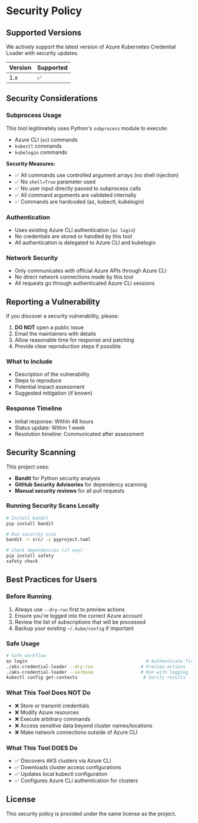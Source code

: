 # Security Policy

## Supported Versions

We actively support the latest version of Azure Kubernetes Credential Loader with security updates.

| Version | Supported          |
| ------- | ------------------ |
| 1.x     | :white_check_mark: |

## Security Considerations

### Subprocess Usage
This tool legitimately uses Python's `subprocess` module to execute:
- Azure CLI (`az`) commands
- `kubectl` commands
- `kubelogin` commands

**Security Measures:**
- ✅ All commands use controlled argument arrays (no shell injection)
- ✅ No `shell=True` parameter used
- ✅ No user input directly passed to subprocess calls
- ✅ All command arguments are validated internally
- ✅ Commands are hardcoded (az, kubectl, kubelogin)

### Authentication
- Uses existing Azure CLI authentication (`az login`)
- No credentials are stored or handled by this tool
- All authentication is delegated to Azure CLI and kubelogin

### Network Security
- Only communicates with official Azure APIs through Azure CLI
- No direct network connections made by this tool
- All requests go through authenticated Azure CLI sessions

## Reporting a Vulnerability

If you discover a security vulnerability, please:

1. **DO NOT** open a public issue
2. Email the maintainers with details
3. Allow reasonable time for response and patching
4. Provide clear reproduction steps if possible

### What to Include
- Description of the vulnerability
- Steps to reproduce
- Potential impact assessment
- Suggested mitigation (if known)

### Response Timeline
- Initial response: Within 48 hours
- Status update: Within 1 week
- Resolution timeline: Communicated after assessment

## Security Scanning

This project uses:
- **Bandit** for Python security analysis
- **GitHub Security Advisories** for dependency scanning
- **Manual security reviews** for all pull requests

### Running Security Scans Locally

```bash
# Install bandit
pip install bandit

# Run security scan
bandit -r src/ -c pyproject.toml

# Check dependencies (if any)
pip install safety
safety check
```

## Best Practices for Users

### Before Running
1. Always use `--dry-run` first to preview actions
2. Ensure you're logged into the correct Azure account
3. Review the list of subscriptions that will be processed
4. Backup your existing `~/.kube/config` if important

### Safe Usage
```bash
# Safe workflow
az login                                             # Authenticate first
./aks-credential-loader --dry-run                  # Preview actions
./aks-credential-loader --verbose                  # Run with logging
kubectl config get-contexts                         # Verify results
```

### What This Tool Does NOT Do
- ❌ Store or transmit credentials
- ❌ Modify Azure resources
- ❌ Execute arbitrary commands
- ❌ Access sensitive data beyond cluster names/locations
- ❌ Make network connections outside of Azure CLI

### What This Tool DOES Do
- ✅ Discovers AKS clusters via Azure CLI
- ✅ Downloads cluster access configurations
- ✅ Updates local kubectl configuration
- ✅ Configures Azure CLI authentication for clusters

## License
This security policy is provided under the same license as the project.
